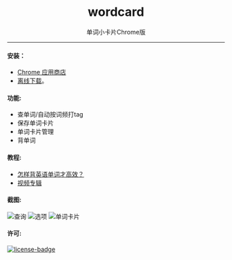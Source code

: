 <p align="center"></p>
<h1 align="center">wordcard</h1>
<p align="center">单词小卡片Chrome版</p>
<p align="center" style="display:none">
   <a href="https://github.com/solobat/wordcard/releases"><img src="https://img.shields.io/badge/lastest_version-2.2.7-blue.svg"></a>
   <a target="_blank" href="https://chrome.google.com/webstore/detail/oegblnjiajbfeegijlnblepdodmnddbk"><img src="https://img.shields.io/badge/download-_chrome_webstore-brightgreen.svg"></a>
   <a href="http://owsjc7iz3.bkt.clouddn.com/wordcard-2.2.7.crx"><img src="https://img.shields.io/badge/download-_crx-brightgreen.svg"></a>
</p>

***

#### 安装：
- [Chrome 应用商店](https://chrome.google.com/webstore/detail/oegblnjiajbfeegijlnblepdodmnddbk)
- [离线下载](http://owsjc7iz3.bkt.clouddn.com/wordcard-2.2.7.crx)。

#### 功能:
+ 查单词/自动按词频打tag
+ 保存单词卡片
+ 单词卡片管理
+ 背单词


#### 教程:
+ [怎样背英语单词才高效？](https://www.zhihu.com/question/19580414/answer/265649640)
+ [视频专辑](http://v.youku.com/v_show/id_XMzE4MzczNzYyNA==.html?spm=a2hzp.8253876.0.0&f=51352320)


#### 截图:
![查询](http://owsjc7iz3.bkt.clouddn.com/command.png)
![选项](http://owsjc7iz3.bkt.clouddn.com/options.png)
![单词卡片](http://owsjc7iz3.bkt.clouddn.com/iframe.png)

#### 许可:
[![license-badge]][license-link]

<!-- Link -->
[version-badge]:    https://img.shields.io/badge/lastest_version-2.2.7-blue.svg
[version-link]:     https://github.com/solobat/wordcard
[chrome-badge]:     https://img.shields.io/badge/download-_chrome_webstore-brightgreen.svg
[chrome-link]:      https://chrome.google.com/webstore/detail/oegblnjiajbfeegijlnblepdodmnddbk
[offline-badge]:    https://img.shields.io/badge/download-_crx-brightgreen.svg
[offline-link]:     http://owsjc7iz3.bkt.clouddn.com/wordcard-2.2.7.crx
[license-badge]:    https://img.shields.io/github/license/mashape/apistatus.svg
[license-link]:     https://opensource.org/licenses/MIT
